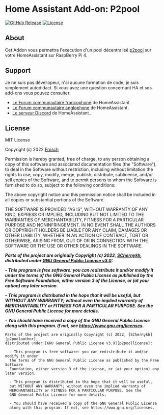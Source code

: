 # Home Assistant Add-on: P2pool

[![GitHub Release][releases-shield]][releases]
[![License][license-shield]][license]

## About

Cet Addon vous permettra l'execution d'un pool décentralisé [p2pool][p2pool] sur votre HomeAssistant sur RaspBerry Pi 4.

## Support

Je ne suis pas dévellopeur, n'ai aucune formation de code, je suis simplement autodidact.
Si vous avez une question concernant HA et ses add-ons vous pouvez consulter:

- [Le Forum communautaire francophone][HACF] de HomeAssistant
- [Le Forum communautaire anglophone][forum] de HomeAssistant.
- [Le serveur Discord][discord-ha] de HomeAssistant..

## License

MIT License

Copyright (c) 2022 [Frosch][Frosch]

Permission is hereby granted, free of charge, to any person obtaining a copy
of this software and associated documentation files (the "Software"), to deal
in the Software without restriction, including without limitation the rights
to use, copy, modify, merge, publish, distribute, sublicense, and/or sell
copies of the Software, and to permit persons to whom the Software is
furnished to do so, subject to the following conditions:

The above copyright notice and this permission notice shall be included in all
copies or substantial portions of the Software.

THE SOFTWARE IS PROVIDED "AS IS", WITHOUT WARRANTY OF ANY KIND, EXPRESS OR
IMPLIED, INCLUDING BUT NOT LIMITED TO THE WARRANTIES OF MERCHANTABILITY,
FITNESS FOR A PARTICULAR PURPOSE AND NONINFRINGEMENT. IN NO EVENT SHALL THE
AUTHORS OR COPYRIGHT HOLDERS BE LIABLE FOR ANY CLAIM, DAMAGES OR OTHER
LIABILITY, WHETHER IN AN ACTION OF CONTRACT, TORT OR OTHERWISE, ARISING FROM,
OUT OF OR IN CONNECTION WITH THE SOFTWARE OR THE USE OR OTHER DEALINGS IN THE
SOFTWARE.

___Parts of the project are originally Copyright (c) 2022, [SChernykh][p2poolauthor],
distributed under [GNU General Public License v3.0][p2poollicense]:___

___- This program is free software: you can redistribute it and/or modify it under
the terms of the GNU General Public License as published by the Free Software
Foundation, either version 3 of the License, or (at your option) any later version.___

___- This program is distributed in the hope that it will be useful,
but WITHOUT ANY WARRANTY; without even the implied warranty of
MERCHANTABILITY or FITNESS FOR A PARTICULAR PURPOSE. See the
GNU General Public License for more details.___

___- You should have received a copy of the GNU General Public License
along with this program. If not, see <https://www.gnu.org/licenses>.___

```license
Parts of the project are originally Copyright (c) 2022, [SChernykh][p2poolauthor],
distributed under [GNU General Public License v3.0][p2poollicense]:

  - This program is free software: you can redistribute it and/or modify it under
  the terms of the GNU General Public License as published by the Free Software
  Foundation, either version 3 of the License, or (at your option) any later version.

  - This program is distributed in the hope that it will be useful,
  but WITHOUT ANY WARRANTY; without even the implied warranty of
  MERCHANTABILITY or FITNESS FOR A PARTICULAR PURPOSE. See the
  GNU General Public License for more details.

  - You should have received a copy of the GNU General Public License
  along with this program. If not, see https://www.gnu.org/licenses.
```

[p2pool]: https://github.com/SChernykh/p2pool

[discord-ha]: https://discord.gg/c5DvZ4e
[forum]: https://community.home-assistant.io
[HACF]: https://forum.hacf.fr/

[Frosch]: https://github.com/erdnaxela02
[license]: https://github.com/erdnaxela02/addon-p2pool/blob/main/LICENSE
[license-shield]: https://img.shields.io/github/license/erdnaxela02/addon-p2pool

[releases]: https://github.com/erdnaxela02/addon-p2pool/releases
[releases-shield]: https://img.shields.io/github/v/release/erdnaxela02/addon-p2pool

[p2poolauthor]: https://github.com/SChernykh
[p2poollicense]: https://github.com/SChernykh/p2pool/blob/master/LICENSE